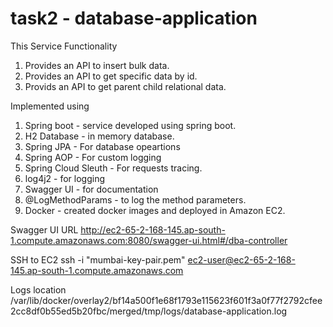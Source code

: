
# task2 - database-application

This Service Functionality
1. Provides an API to insert bulk data.
2. Provides an API to get specific data by id.
3. Provids an API to get parent child relational data.

Implemented using 
1. Spring boot - service developed using spring boot.
2. H2 Database - in memory database.
3. Spring JPA  - For database opeartions
4. Spring AOP  - For custom logging
5. Spring Cloud Sleuth -  For requests tracing.
6. log4j2 - for logging
7. Swagger UI - for documentation
8. @LogMethodParams - to log the method parameters.
9. Docker - created docker images and deployed in Amazon EC2.

Swagger UI URL
http://ec2-65-2-168-145.ap-south-1.compute.amazonaws.com:8080/swagger-ui.html#/dba-controller

SSH to EC2
ssh -i "mumbai-key-pair.pem" ec2-user@ec2-65-2-168-145.ap-south-1.compute.amazonaws.com

Logs location
/var/lib/docker/overlay2/bf14a500f1e68f1793e115623f601f3a0f77f2792cfee2cc8df0b55ed5b20fbc/merged/tmp/logs/database-application.log
 
